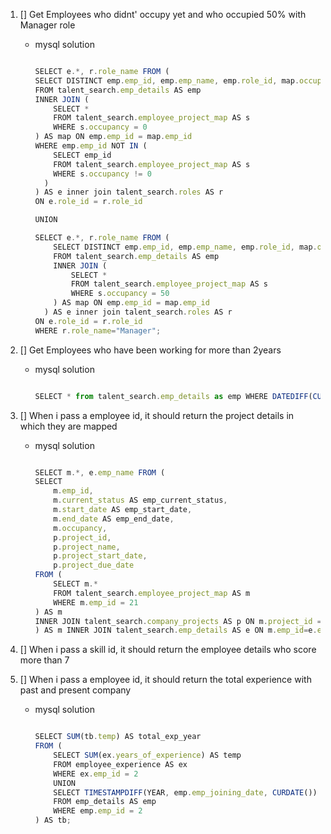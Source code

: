 1. [] Get Employees who didnt' occupy yet and who occupied 50% with Manager role

    - mysql solution
        ```js

        SELECT e.*, r.role_name FROM (
        SELECT DISTINCT emp.emp_id, emp.emp_name, emp.role_id, map.occupancy 
        FROM talent_search.emp_details AS emp
        INNER JOIN (
            SELECT * 
            FROM talent_search.employee_project_map AS s 
            WHERE s.occupancy = 0
        ) AS map ON emp.emp_id = map.emp_id 
        WHERE emp.emp_id NOT IN (
            SELECT emp_id 
            FROM talent_search.employee_project_map AS s 
            WHERE s.occupancy != 0
          )
        ) AS e inner join talent_search.roles AS r 
        ON e.role_id = r.role_id

        UNION 

        SELECT e.*, r.role_name FROM (
            SELECT DISTINCT emp.emp_id, emp.emp_name, emp.role_id, map.occupancy 
            FROM talent_search.emp_details AS emp
            INNER JOIN (
                SELECT * 
                FROM talent_search.employee_project_map AS s 
                WHERE s.occupancy = 50
            ) AS map ON emp.emp_id = map.emp_id 
          ) AS e inner join talent_search.roles AS r 
        ON e.role_id = r.role_id
        WHERE r.role_name="Manager";

        ```

2. [] Get Employees who have been working for more than 2years

    - mysql solution
        ```js

        SELECT * from talent_search.emp_details as emp WHERE DATEDIFF(CURDATE(), emp.emp_joining_date) > 730;

        ```

3. [] When i pass a employee id, it should return the project details in which they are mapped

    - mysql solution
        ```js

        SELECT m.*, e.emp_name FROM (
        SELECT 
            m.emp_id,
            m.current_status AS emp_current_status,
            m.start_date AS emp_start_date,
            m.end_date AS emp_end_date,
            m.occupancy,
            p.project_id,
            p.project_name,
            p.project_start_date,
            p.project_due_date
        FROM (
            SELECT m.*
            FROM talent_search.employee_project_map AS m
            WHERE m.emp_id = 21
        ) AS m
        INNER JOIN talent_search.company_projects AS p ON m.project_id = p.project_id
        ) AS m INNER JOIN talent_search.emp_details AS e ON m.emp_id=e.emp_id;


        ```

4. [] When i pass a skill id, it should return the employee details who score more than 7

5. [] When i pass a employee id, it should return the total experience with past and present company

    - mysql solution
        ```js

        SELECT SUM(tb.temp) AS total_exp_year
        FROM (
            SELECT SUM(ex.years_of_experience) AS temp
            FROM employee_experience AS ex
            WHERE ex.emp_id = 2
            UNION
            SELECT TIMESTAMPDIFF(YEAR, emp.emp_joining_date, CURDATE()) as temp
            FROM emp_details AS emp
            WHERE emp.emp_id = 2
        ) AS tb;


        ```
